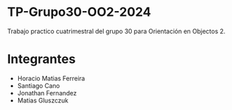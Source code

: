 # TP-Grupo30-OO2-2024
Trabajo practico cuatrimestral del grupo 30 para Orientación en Objectos 2.

# Integrantes
- Horacio Matias Ferreira
- Santiago Cano
- Jonathan Fernandez
- Matias Gluszczuk
